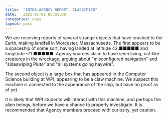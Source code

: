 ```yaml
---
title:  "INTRA-AGENCY REPORT. CLASSIFIED"
date:   2023-01-01 05:01:00
categories: news
layout: post
---
```



We are receiving reports of several strange objects that have crashed to the Earth, making landfall in Worcester, Massachusetts. The first appears to be a spaceship of some sort, having landed at latitude 42.■■■■■ and longitude -71.■■■■■. Agency sources claim to have seen living, cat-like creatures in the wreckage, arguing about "misconfigured navigation" and "sideswiping Pluto" and "all systems going haywire". 

The second object is a large box that has appeared in the Computer Science building at WPI, appearing to be a claw machine. We suspect this machine is connected to the appearance of the ship, but have no proof as of yet. 

It is likely that WPI students will interact with this machine, and perhaps the alien beings, before we have a chance to properly investigate. It is recommended that Agency members proceed with curiosity, yet caution.


